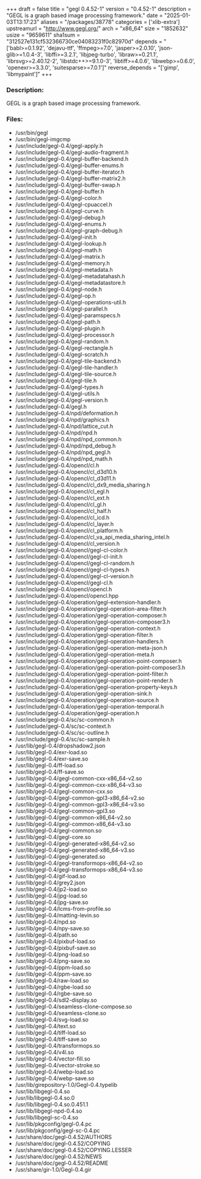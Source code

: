 +++
draft = false
title = "gegl 0.4.52-1"
version = "0.4.52-1"
description = "GEGL is a graph based image processing framework."
date = "2025-01-03T13:17:23"
aliases = "/packages/38778"
categories = ['xlib-extra']
upstreamurl = "http://www.gegl.org/"
arch = "x86_64"
size = "1852632"
usize = "9659611"
sha1sum = "312527e131cf532366730ce04083231f0c82970d"
depends = "['babl>=0.1.92', 'dejavu-ttf', 'ffmpeg>=7.0', 'jasper>=2.0.10', 'json-glib>=1.0.4-3', 'libffi>=3.2.1', 'libjpeg-turbo', 'libraw>=0.21.1', 'librsvg>=2.40.12-2', 'libstdc++>=9.1.0-3', 'libtiff>=4.0.6', 'libwebp>=0.6.0', 'openexr>=3.3.0', 'suitesparse>=7.0.1']"
reverse_depends = "['gimp', 'libmypaint']"
+++
### Description: 
GEGL is a graph based image processing framework.

### Files: 
* /usr/bin/gegl
* /usr/bin/gegl-imgcmp
* /usr/include/gegl-0.4/gegl-apply.h
* /usr/include/gegl-0.4/gegl-audio-fragment.h
* /usr/include/gegl-0.4/gegl-buffer-backend.h
* /usr/include/gegl-0.4/gegl-buffer-enums.h
* /usr/include/gegl-0.4/gegl-buffer-iterator.h
* /usr/include/gegl-0.4/gegl-buffer-matrix2.h
* /usr/include/gegl-0.4/gegl-buffer-swap.h
* /usr/include/gegl-0.4/gegl-buffer.h
* /usr/include/gegl-0.4/gegl-color.h
* /usr/include/gegl-0.4/gegl-cpuaccel.h
* /usr/include/gegl-0.4/gegl-curve.h
* /usr/include/gegl-0.4/gegl-debug.h
* /usr/include/gegl-0.4/gegl-enums.h
* /usr/include/gegl-0.4/gegl-graph-debug.h
* /usr/include/gegl-0.4/gegl-init.h
* /usr/include/gegl-0.4/gegl-lookup.h
* /usr/include/gegl-0.4/gegl-math.h
* /usr/include/gegl-0.4/gegl-matrix.h
* /usr/include/gegl-0.4/gegl-memory.h
* /usr/include/gegl-0.4/gegl-metadata.h
* /usr/include/gegl-0.4/gegl-metadatahash.h
* /usr/include/gegl-0.4/gegl-metadatastore.h
* /usr/include/gegl-0.4/gegl-node.h
* /usr/include/gegl-0.4/gegl-op.h
* /usr/include/gegl-0.4/gegl-operations-util.h
* /usr/include/gegl-0.4/gegl-parallel.h
* /usr/include/gegl-0.4/gegl-paramspecs.h
* /usr/include/gegl-0.4/gegl-path.h
* /usr/include/gegl-0.4/gegl-plugin.h
* /usr/include/gegl-0.4/gegl-processor.h
* /usr/include/gegl-0.4/gegl-random.h
* /usr/include/gegl-0.4/gegl-rectangle.h
* /usr/include/gegl-0.4/gegl-scratch.h
* /usr/include/gegl-0.4/gegl-tile-backend.h
* /usr/include/gegl-0.4/gegl-tile-handler.h
* /usr/include/gegl-0.4/gegl-tile-source.h
* /usr/include/gegl-0.4/gegl-tile.h
* /usr/include/gegl-0.4/gegl-types.h
* /usr/include/gegl-0.4/gegl-utils.h
* /usr/include/gegl-0.4/gegl-version.h
* /usr/include/gegl-0.4/gegl.h
* /usr/include/gegl-0.4/npd/deformation.h
* /usr/include/gegl-0.4/npd/graphics.h
* /usr/include/gegl-0.4/npd/lattice_cut.h
* /usr/include/gegl-0.4/npd/npd.h
* /usr/include/gegl-0.4/npd/npd_common.h
* /usr/include/gegl-0.4/npd/npd_debug.h
* /usr/include/gegl-0.4/npd/npd_gegl.h
* /usr/include/gegl-0.4/npd/npd_math.h
* /usr/include/gegl-0.4/opencl/cl.h
* /usr/include/gegl-0.4/opencl/cl_d3d10.h
* /usr/include/gegl-0.4/opencl/cl_d3d11.h
* /usr/include/gegl-0.4/opencl/cl_dx9_media_sharing.h
* /usr/include/gegl-0.4/opencl/cl_egl.h
* /usr/include/gegl-0.4/opencl/cl_ext.h
* /usr/include/gegl-0.4/opencl/cl_gl.h
* /usr/include/gegl-0.4/opencl/cl_half.h
* /usr/include/gegl-0.4/opencl/cl_icd.h
* /usr/include/gegl-0.4/opencl/cl_layer.h
* /usr/include/gegl-0.4/opencl/cl_platform.h
* /usr/include/gegl-0.4/opencl/cl_va_api_media_sharing_intel.h
* /usr/include/gegl-0.4/opencl/cl_version.h
* /usr/include/gegl-0.4/opencl/gegl-cl-color.h
* /usr/include/gegl-0.4/opencl/gegl-cl-init.h
* /usr/include/gegl-0.4/opencl/gegl-cl-random.h
* /usr/include/gegl-0.4/opencl/gegl-cl-types.h
* /usr/include/gegl-0.4/opencl/gegl-cl-version.h
* /usr/include/gegl-0.4/opencl/gegl-cl.h
* /usr/include/gegl-0.4/opencl/opencl.h
* /usr/include/gegl-0.4/opencl/opencl.hpp
* /usr/include/gegl-0.4/operation/gegl-extension-handler.h
* /usr/include/gegl-0.4/operation/gegl-operation-area-filter.h
* /usr/include/gegl-0.4/operation/gegl-operation-composer.h
* /usr/include/gegl-0.4/operation/gegl-operation-composer3.h
* /usr/include/gegl-0.4/operation/gegl-operation-context.h
* /usr/include/gegl-0.4/operation/gegl-operation-filter.h
* /usr/include/gegl-0.4/operation/gegl-operation-handlers.h
* /usr/include/gegl-0.4/operation/gegl-operation-meta-json.h
* /usr/include/gegl-0.4/operation/gegl-operation-meta.h
* /usr/include/gegl-0.4/operation/gegl-operation-point-composer.h
* /usr/include/gegl-0.4/operation/gegl-operation-point-composer3.h
* /usr/include/gegl-0.4/operation/gegl-operation-point-filter.h
* /usr/include/gegl-0.4/operation/gegl-operation-point-render.h
* /usr/include/gegl-0.4/operation/gegl-operation-property-keys.h
* /usr/include/gegl-0.4/operation/gegl-operation-sink.h
* /usr/include/gegl-0.4/operation/gegl-operation-source.h
* /usr/include/gegl-0.4/operation/gegl-operation-temporal.h
* /usr/include/gegl-0.4/operation/gegl-operation.h
* /usr/include/gegl-0.4/sc/sc-common.h
* /usr/include/gegl-0.4/sc/sc-context.h
* /usr/include/gegl-0.4/sc/sc-outline.h
* /usr/include/gegl-0.4/sc/sc-sample.h
* /usr/lib/gegl-0.4/dropshadow2.json
* /usr/lib/gegl-0.4/exr-load.so
* /usr/lib/gegl-0.4/exr-save.so
* /usr/lib/gegl-0.4/ff-load.so
* /usr/lib/gegl-0.4/ff-save.so
* /usr/lib/gegl-0.4/gegl-common-cxx-x86_64-v2.so
* /usr/lib/gegl-0.4/gegl-common-cxx-x86_64-v3.so
* /usr/lib/gegl-0.4/gegl-common-cxx.so
* /usr/lib/gegl-0.4/gegl-common-gpl3-x86_64-v2.so
* /usr/lib/gegl-0.4/gegl-common-gpl3-x86_64-v3.so
* /usr/lib/gegl-0.4/gegl-common-gpl3.so
* /usr/lib/gegl-0.4/gegl-common-x86_64-v2.so
* /usr/lib/gegl-0.4/gegl-common-x86_64-v3.so
* /usr/lib/gegl-0.4/gegl-common.so
* /usr/lib/gegl-0.4/gegl-core.so
* /usr/lib/gegl-0.4/gegl-generated-x86_64-v2.so
* /usr/lib/gegl-0.4/gegl-generated-x86_64-v3.so
* /usr/lib/gegl-0.4/gegl-generated.so
* /usr/lib/gegl-0.4/gegl-transformops-x86_64-v2.so
* /usr/lib/gegl-0.4/gegl-transformops-x86_64-v3.so
* /usr/lib/gegl-0.4/gif-load.so
* /usr/lib/gegl-0.4/grey2.json
* /usr/lib/gegl-0.4/jp2-load.so
* /usr/lib/gegl-0.4/jpg-load.so
* /usr/lib/gegl-0.4/jpg-save.so
* /usr/lib/gegl-0.4/lcms-from-profile.so
* /usr/lib/gegl-0.4/matting-levin.so
* /usr/lib/gegl-0.4/npd.so
* /usr/lib/gegl-0.4/npy-save.so
* /usr/lib/gegl-0.4/path.so
* /usr/lib/gegl-0.4/pixbuf-load.so
* /usr/lib/gegl-0.4/pixbuf-save.so
* /usr/lib/gegl-0.4/png-load.so
* /usr/lib/gegl-0.4/png-save.so
* /usr/lib/gegl-0.4/ppm-load.so
* /usr/lib/gegl-0.4/ppm-save.so
* /usr/lib/gegl-0.4/raw-load.so
* /usr/lib/gegl-0.4/rgbe-load.so
* /usr/lib/gegl-0.4/rgbe-save.so
* /usr/lib/gegl-0.4/sdl2-display.so
* /usr/lib/gegl-0.4/seamless-clone-compose.so
* /usr/lib/gegl-0.4/seamless-clone.so
* /usr/lib/gegl-0.4/svg-load.so
* /usr/lib/gegl-0.4/text.so
* /usr/lib/gegl-0.4/tiff-load.so
* /usr/lib/gegl-0.4/tiff-save.so
* /usr/lib/gegl-0.4/transformops.so
* /usr/lib/gegl-0.4/v4l.so
* /usr/lib/gegl-0.4/vector-fill.so
* /usr/lib/gegl-0.4/vector-stroke.so
* /usr/lib/gegl-0.4/webp-load.so
* /usr/lib/gegl-0.4/webp-save.so
* /usr/lib/girepository-1.0/Gegl-0.4.typelib
* /usr/lib/libgegl-0.4.so
* /usr/lib/libgegl-0.4.so.0
* /usr/lib/libgegl-0.4.so.0.451.1
* /usr/lib/libgegl-npd-0.4.so
* /usr/lib/libgegl-sc-0.4.so
* /usr/lib/pkgconfig/gegl-0.4.pc
* /usr/lib/pkgconfig/gegl-sc-0.4.pc
* /usr/share/doc/gegl-0.4.52/AUTHORS
* /usr/share/doc/gegl-0.4.52/COPYING
* /usr/share/doc/gegl-0.4.52/COPYING.LESSER
* /usr/share/doc/gegl-0.4.52/NEWS
* /usr/share/doc/gegl-0.4.52/README
* /usr/share/gir-1.0/Gegl-0.4.gir
